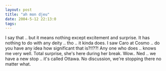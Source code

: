 ```yaml
---
layout: post
title: "ah mon djeu"
date: 2004-5-12 22:13:0
tags: 
---
```


I say that .. but it means nothing except excitement and surprise. It has nothing to do with any deity .. tho .. it kinda does. I saw Caro at Cosmo .. do you have any idea how significant that is?!!??! Any one who does .. knows me very well. Total surprise, she's here during her break. Wow.. Ned .. we have a new stop .. it's called Ottawa. No discussion, we're stopping there no matter what.

